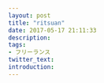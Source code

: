 ```yaml
---
layout: post
title: "ritsuan"
date: 2017-05-17 21:11:33
description:
tags:
- フリーランス
twitter_text:
introduction:
---
```

